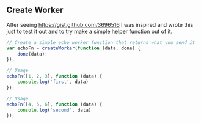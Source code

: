## Create Worker

After seeing https://gist.github.com/3696516 I was inspired and wrote 
this just to test it out and to try make a simple helper function out of it.

```javascript
// Create a simple echo worker function that returns what you send it
var echoFn = createWorker(function (data, done) {
	done(data);
});

// Usage
echoFn([1, 2, 3], function (data) {
	console.log('first', data)
});

// Usage
echoFn([4, 5, 6], function (data) {
	console.log('second', data)
});
```
